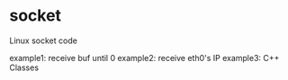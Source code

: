 # socket
Linux socket code

example1: receive buf until 0
example2: receive eth0's IP
example3: C++ Classes